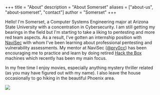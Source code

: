 +++
title = "About"
description = "About Somerset"
aliases = ["about-us", "about-somerset", "contact"]
author = "Somerset"
+++

Hello! I'm Somerset, a Computer Systems Engineering major at Arizona State University with a concentration in Cybersecurity. I am still getting my bearings in the field but I'm starting to take a liking to pentesting and more red team aspects. As a result, I've gotten an internship position with [NaviSec](https://navisec.io/) with whom I've been learning about professional pentesting and vulnerability assessments. My mentor at NaviSec ([@pry0cc](https://twitter.com/pry0cc)) has been encouraging me to practice and learn by doing retired [Hack the Box](https://www.hackthebox.eu/) machines which recently has been my main focus.

In my free time I enjoy movies, especially anything mystery thriller related (as you may have figured out with my name). I also leave the house occasionally to go hiking in the beautiful Phoenix area.

![](https://npavliklaw.com/wp-content/uploads/2019/03/bigstock-Saguaro-Cactus-Grow-On-Pinnacl-251563729.jpg)